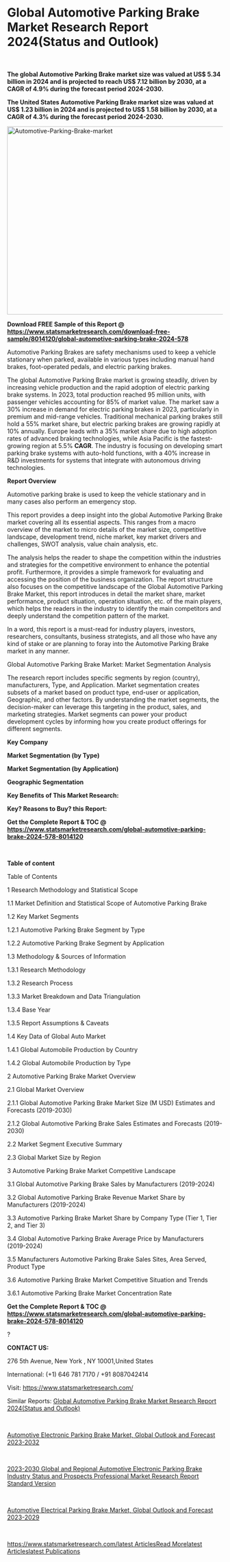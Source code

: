 <h1>Global Automotive Parking Brake Market Research Report 2024(Status and Outlook)</h1><br/><p><strong>The global Automotive Parking Brake market size was valued at US$ 5.34 billion in 2024 and is projected to reach US$ 7.12 billion by 2030, at a <strong>CAGR</strong> of 4.9% during the forecast period 2024-2030.</strong></p>
 
 
 
 <p><strong>The United States Automotive Parking Brake market size was valued at US$ 1.23 billion in 2024 and is projected to US$ 1.58 billion by 2030, at a <strong>CAGR</strong> of 4.3% during the forecast period 2024-2030.</strong></p>
 
 
 
 <p><img alt="Automotive-Parking-Brake-market" src="https://www.grandresearchstore.com/assets/report-images/Automotive_Parking_Brake_market.png" style="width: 730px; height: 438px;" /></p>
 
 
 
 <p><strong>Download FREE Sample of this Report @ <a href="https://www.statsmarketresearch.com/download-free-sample/8014120/global-automotive-parking-brake-2024-578">https://www.statsmarketresearch.com/download-free-sample/8014120/global-automotive-parking-brake-2024-578</a></strong></p>
 
 
 
 <p>Automotive Parking Brakes are safety mechanisms used to keep a vehicle stationary when parked, available in various types including manual hand brakes, foot-operated pedals, and electric parking brakes.</p>
 
 
 
 <p>The global Automotive Parking Brake market is growing steadily, driven by increasing vehicle production and the rapid adoption of electric parking brake systems. In 2023, total production reached 95 million units, with passenger vehicles accounting for 85% of market value. The market saw a 30% increase in demand for electric parking brakes in 2023, particularly in premium and mid-range vehicles. Traditional mechanical parking brakes still hold a 55% market share, but electric parking brakes are growing rapidly at 10% annually. Europe leads with a 35% market share due to high adoption rates of advanced braking technologies, while Asia Pacific is the fastest-growing region at 5.5% <strong>CAGR</strong>. The industry is focusing on developing smart parking brake systems with auto-hold functions, with a 40% increase in R&D investments for systems that integrate with autonomous driving technologies.</p>
 
 
 
 <p><strong>Report Overview</strong></p>
 
 
 
 <p>Automotive parking brake is used to keep the vehicle stationary and in many cases also perform an emergency stop.</p>
 
 
 
 <p>This report provides a deep insight into the global Automotive Parking Brake market covering all its essential aspects. This ranges from a macro overview of the market to micro details of the market size, competitive landscape, development trend, niche market, key market drivers and challenges, SWOT analysis, value chain analysis, etc.</p>
 
 
 
 <p>The analysis helps the reader to shape the competition within the industries and strategies for the competitive environment to enhance the potential profit. Furthermore, it provides a simple framework for evaluating and accessing the position of the business organization. The report structure also focuses on the competitive landscape of the Global Automotive Parking Brake Market, this report introduces in detail the market share, market performance, product situation, operation situation, etc. of the main players, which helps the readers in the industry to identify the main competitors and deeply understand the competition pattern of the market.</p>
 
 
 
 <p>In a word, this report is a must-read for industry players, investors, researchers, consultants, business strategists, and all those who have any kind of stake or are planning to foray into the Automotive Parking Brake market in any manner.</p>
 
 
 
 <p>Global Automotive Parking Brake Market: Market Segmentation Analysis</p>
 
 
 
 <p>The research report includes specific segments by region (country), manufacturers, Type, and Application. Market segmentation creates subsets of a market based on product type, end-user or application, Geographic, and other factors. By understanding the market segments, the decision-maker can leverage this targeting in the product, sales, and marketing strategies. Market segments can power your product development cycles by informing how you create product offerings for different segments.</p>
 
 
 
 <p><strong>Key Company</strong></p>
 
 
 
 <p><strong>Market Segmentation (by Type)</strong></p>
 
 
 
 <p><strong>Market Segmentation (<strong>by Application</strong>)</strong></p>
 
 
 
 <p><strong>Geographic Segmentation</strong></p>
 
 
 
 <p><strong>Key Benefits of This Market Research:</strong></p>
 
 
 
 <p><strong>Key? <strong>Reasons to Buy</strong>? this Report:</strong></p>
 
 
 
 <div><b>Get the Complete Report & TOC @ <a href="https://www.statsmarketresearch.com/global-automotive-parking-brake-2024-578-8014120">https://www.statsmarketresearch.com/global-automotive-parking-brake-2024-578-8014120</a></b></div>
 
 
 
 <p><br />
 
 <b>Table of content</b></p>
 
 
 
 <p>Table of Contents<br />
 
 1 Research Methodology and Statistical Scope<br />
 
 1.1 Market Definition and Statistical Scope of Automotive Parking Brake<br />
 
 1.2 Key Market Segments<br />
 
 1.2.1 Automotive Parking Brake Segment by Type<br />
 
 1.2.2 Automotive Parking Brake Segment by Application<br />
 
 1.3 Methodology & Sources of Information<br />
 
 1.3.1 Research Methodology<br />
 
 1.3.2 Research Process<br />
 
 1.3.3 Market Breakdown and Data Triangulation<br />
 
 1.3.4 Base Year<br />
 
 1.3.5 Report Assumptions & Caveats<br />
 
 1.4 Key Data of Global Auto Market<br />
 
 1.4.1 Global Automobile Production by Country<br />
 
 1.4.2 Global Automobile Production by Type<br />
 
 2 Automotive Parking Brake Market Overview<br />
 
 2.1 Global Market Overview<br />
 
 2.1.1 Global Automotive Parking Brake Market Size (M USD) Estimates and Forecasts (2019-2030)<br />
 
 2.1.2 Global Automotive Parking Brake Sales Estimates and Forecasts (2019-2030)<br />
 
 2.2 Market Segment Executive Summary<br />
 
 2.3 Global Market Size by Region<br />
 
 3 Automotive Parking Brake Market Competitive Landscape<br />
 
 3.1 Global Automotive Parking Brake Sales by Manufacturers (2019-2024)<br />
 
 3.2 Global Automotive Parking Brake Revenue Market Share by Manufacturers (2019-2024)<br />
 
 3.3 Automotive Parking Brake Market Share by Company Type (Tier 1, Tier 2, and Tier 3)<br />
 
 3.4 Global Automotive Parking Brake Average Price by Manufacturers (2019-2024)<br />
 
 3.5 Manufacturers Automotive Parking Brake Sales Sites, Area Served, Product Type<br />
 
 3.6 Automotive Parking Brake Market Competitive Situation and Trends<br />
 
 3.6.1 Automotive Parking Brake Market Concentration Rate</p>
 
 
 
 <div><b>Get the Complete Report & TOC @ <a href="https://www.statsmarketresearch.com/global-automotive-parking-brake-2024-578-8014120">https://www.statsmarketresearch.com/global-automotive-parking-brake-2024-578-8014120</a></b></div>
 
 
 
 <p>? </p>
 
 
 
 <p><b>CONTACT US:</b><br />
 
 276 5th Avenue, New York , NY 10001,United States<br />
 
 International: (+1) 646 781 7170 / +91 8087042414<br />
 
 Visit: <a href="https://www.statsmarketresearch.com/">https://www.statsmarketresearch.com/</a><br />
 
 Similar Reports: <a href="https://www.statsmarketresearch.com/global-automotive-parking-brake-2024-578-8014120">Global Automotive Parking Brake Market Research Report 2024(Status and Outlook)</a><br />
 
 <br />
 
 <a href="https://www.statsmarketresearch.com/global-automotive-parking-brake-2024-578-8014120">Automotive Electronic Parking Brake Market, Global Outlook and Forecast 2023-2032</a><br />
 
 <br />
 
 <a href="https://www.statsmarketresearch.com/global-automotive-parking-brake-2024-578-8014120">2023-2030 Global and Regional Automotive Electronic Parking Brake Industry Status and Prospects Professional Market Research Report Standard Version</a><br />
 
 <br />
 
 <a href="https://www.statsmarketresearch.com/global-automotive-parking-brake-2024-578-8014120">Automotive Electrical Parking Brake Market, Global Outlook and Forecast 2023-2029</a><br />
 
 <br />
 
 <a href="https://gyeongbokgung.com">https://www.statsmarketresearch.com/</a><a href="https://hallyeomaritime.com">latest Articles</a><a href="https://jingwansa.com">Read More</a><a href="https://nguoiviet.jp/">latest Articles</a><a href="https://www.intelmarketresearch.com/">latest Publications</a></p>